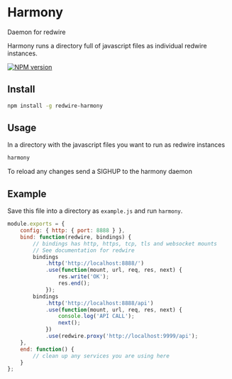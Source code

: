 # Harmony

Daemon for redwire

Harmony runs a directory full of javascript files as individual redwire instances.

[![NPM version](https://badge.fury.io/js/redwire-harmony.svg)](http://badge.fury.io/js/redwire-harmony)

## Install

```sh
npm install -g redwire-harmony
```

## Usage

In a directory with the javascript files you want to run as redwire instances

```sh
harmony
```

To reload any changes send a SIGHUP to the harmony daemon

## Example

Save this file into a directory as `example.js` and run `harmony`.

```js
module.exports = {
    config: { http: { port: 8888 } },
    bind: function(redwire, bindings) {
        // bindings has http, https, tcp, tls and websocket mounts
        // See documentation for redwire
        bindings
            .http('http://localhost:8888/')
            .use(function(mount, url, req, res, next) {
                res.write('OK');
                res.end();
            });
        bindings
            .http('http://localhost:8888/api')
            .use(function(mount, url, req, res, next) {
                console.log('API CALL');
                next();
            })
            .use(redwire.proxy('http://localhost:9999/api');
    },
    end: function() {
        // clean up any services you are using here
    }
};
```